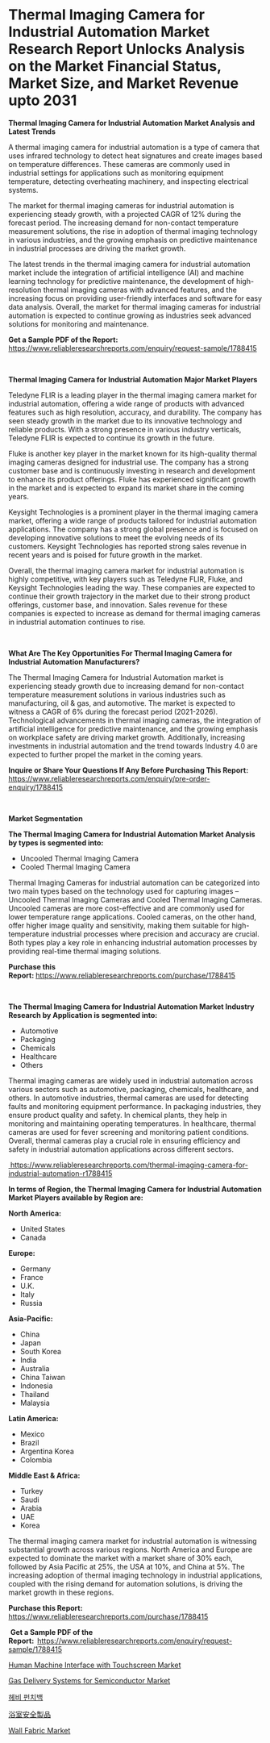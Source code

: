 <p><h1>Thermal Imaging Camera for Industrial Automation Market Research Report Unlocks Analysis on the Market Financial Status, Market Size, and Market Revenue upto 2031</h1></p><p><strong>Thermal Imaging Camera for Industrial Automation Market Analysis and Latest Trends</strong></p>
<p><p>A thermal imaging camera for industrial automation is a type of camera that uses infrared technology to detect heat signatures and create images based on temperature differences. These cameras are commonly used in industrial settings for applications such as monitoring equipment temperature, detecting overheating machinery, and inspecting electrical systems.</p><p>The market for thermal imaging cameras for industrial automation is experiencing steady growth, with a projected CAGR of 12% during the forecast period. The increasing demand for non-contact temperature measurement solutions, the rise in adoption of thermal imaging technology in various industries, and the growing emphasis on predictive maintenance in industrial processes are driving the market growth. </p><p>The latest trends in the thermal imaging camera for industrial automation market include the integration of artificial intelligence (AI) and machine learning technology for predictive maintenance, the development of high-resolution thermal imaging cameras with advanced features, and the increasing focus on providing user-friendly interfaces and software for easy data analysis. Overall, the market for thermal imaging cameras for industrial automation is expected to continue growing as industries seek advanced solutions for monitoring and maintenance.</p></p>
<p><strong>Get a Sample PDF of the Report:&nbsp;</strong> <a href="https://www.reliableresearchreports.com/enquiry/request-sample/1788415">https://www.reliableresearchreports.com/enquiry/request-sample/1788415</a></p>
<p>&nbsp;</p>
<p><strong>Thermal Imaging Camera for Industrial Automation Major Market Players</strong></p>
<p><p>Teledyne FLIR is a leading player in the thermal imaging camera market for industrial automation, offering a wide range of products with advanced features such as high resolution, accuracy, and durability. The company has seen steady growth in the market due to its innovative technology and reliable products. With a strong presence in various industry verticals, Teledyne FLIR is expected to continue its growth in the future.</p><p>Fluke is another key player in the market known for its high-quality thermal imaging cameras designed for industrial use. The company has a strong customer base and is continuously investing in research and development to enhance its product offerings. Fluke has experienced significant growth in the market and is expected to expand its market share in the coming years.</p><p>Keysight Technologies is a prominent player in the thermal imaging camera market, offering a wide range of products tailored for industrial automation applications. The company has a strong global presence and is focused on developing innovative solutions to meet the evolving needs of its customers. Keysight Technologies has reported strong sales revenue in recent years and is poised for future growth in the market.</p><p>Overall, the thermal imaging camera market for industrial automation is highly competitive, with key players such as Teledyne FLIR, Fluke, and Keysight Technologies leading the way. These companies are expected to continue their growth trajectory in the market due to their strong product offerings, customer base, and innovation. Sales revenue for these companies is expected to increase as demand for thermal imaging cameras in industrial automation continues to rise.</p></p>
<p>&nbsp;</p>
<p><strong>What Are The Key Opportunities For Thermal Imaging Camera for Industrial Automation Manufacturers?</strong></p>
<p><p>The Thermal Imaging Camera for Industrial Automation market is experiencing steady growth due to increasing demand for non-contact temperature measurement solutions in various industries such as manufacturing, oil & gas, and automotive. The market is expected to witness a CAGR of 6% during the forecast period (2021-2026). Technological advancements in thermal imaging cameras, the integration of artificial intelligence for predictive maintenance, and the growing emphasis on workplace safety are driving market growth. Additionally, increasing investments in industrial automation and the trend towards Industry 4.0 are expected to further propel the market in the coming years.</p></p>
<p><strong>Inquire or Share Your Questions If Any Before Purchasing This Report:</strong> <a href="https://www.reliableresearchreports.com/enquiry/pre-order-enquiry/1788415">https://www.reliableresearchreports.com/enquiry/pre-order-enquiry/1788415</a></p>
<p>&nbsp;</p>
<p><strong>Market Segmentation</strong></p>
<p><strong>The Thermal Imaging Camera for Industrial Automation Market Analysis by types is segmented into:</strong></p>
<p><ul><li>Uncooled Thermal Imaging Camera</li><li>Cooled Thermal Imaging Camera</li></ul></p>
<p><p>Thermal Imaging Cameras for industrial automation can be categorized into two main types based on the technology used for capturing images – Uncooled Thermal Imaging Cameras and Cooled Thermal Imaging Cameras. Uncooled cameras are more cost-effective and are commonly used for lower temperature range applications. Cooled cameras, on the other hand, offer higher image quality and sensitivity, making them suitable for high-temperature industrial processes where precision and accuracy are crucial. Both types play a key role in enhancing industrial automation processes by providing real-time thermal imaging solutions.</p></p>
<p><strong>Purchase this Report:&nbsp;</strong><a href="https://www.reliableresearchreports.com/purchase/1788415">https://www.reliableresearchreports.com/purchase/1788415</a></p>
<p>&nbsp;</p>
<p><strong>The Thermal Imaging Camera for Industrial Automation Market Industry Research by Application is segmented into:</strong></p>
<p><ul><li>Automotive</li><li>Packaging</li><li>Chemicals</li><li>Healthcare</li><li>Others</li></ul></p>
<p><p>Thermal imaging cameras are widely used in industrial automation across various sectors such as automotive, packaging, chemicals, healthcare, and others. In automotive industries, thermal cameras are used for detecting faults and monitoring equipment performance. In packaging industries, they ensure product quality and safety. In chemical plants, they help in monitoring and maintaining operating temperatures. In healthcare, thermal cameras are used for fever screening and monitoring patient conditions. Overall, thermal cameras play a crucial role in ensuring efficiency and safety in industrial automation applications across different sectors.</p></p>
<p><a href="https://www.reliableresearchreports.com/thermal-imaging-camera-for-industrial-automation-r1788415">&nbsp;https://www.reliableresearchreports.com/thermal-imaging-camera-for-industrial-automation-r1788415</a></p>
<p><strong>In terms of Region, the Thermal Imaging Camera for Industrial Automation Market Players available by Region are:</strong></p>
<p>
    <p> <strong> North America: </strong>
        <ul>
            <li>United States</li>
            <li>Canada</li>
        </ul>
        </p> 
    <p> <strong> Europe: </strong>
        <ul>
            <li>Germany</li>
            <li>France</li>
            <li>U.K.</li>
            <li>Italy</li>
            <li>Russia</li>
        </ul>
        </p> 
    <p> <strong> Asia-Pacific: </strong>
        <ul>
            <li>China</li>
            <li>Japan</li>
            <li>South Korea</li>
            <li>India</li>
            <li>Australia</li>
            <li>China Taiwan</li>
            <li>Indonesia</li>
            <li>Thailand</li>
            <li>Malaysia</li>
        </ul>
        </p> 
    <p> <strong> Latin America: </strong>
        <ul>
            <li>Mexico</li>
            <li>Brazil</li>
            <li>Argentina Korea</li>
            <li>Colombia</li>
        </ul>
        </p> 
    <p> <strong> Middle East & Africa: </strong>
        <ul>
            <li>Turkey</li>
            <li>Saudi</li>
            <li>Arabia</li>
            <li>UAE</li>
            <li>Korea</li>
        </ul>
    </p>
    </p>
<p><p>The thermal imaging camera market for industrial automation is witnessing substantial growth across various regions. North America and Europe are expected to dominate the market with a market share of 30% each, followed by Asia Pacific at 25%, the USA at 10%, and China at 5%. The increasing adoption of thermal imaging technology in industrial applications, coupled with the rising demand for automation solutions, is driving the market growth in these regions.</p></p>
<p><strong>Purchase this Report: </strong><a href="https://www.reliableresearchreports.com/purchase/1788415">https://www.reliableresearchreports.com/purchase/1788415</a></p>
<p>&nbsp;<strong>Get a Sample PDF of the Report:&nbsp;&nbsp;</strong><a href="https://www.reliableresearchreports.com/enquiry/request-sample/1788415">https://www.reliableresearchreports.com/enquiry/request-sample/1788415</a></p>
<p><strong></strong></p>
<p><p><a href="https://github.com/zjyglelu/Market-Research-Report-List-2/blob/main/human-machine-interface-with-touchscreen-market.md">Human Machine Interface with Touchscreen Market</a></p><p><a href="https://github.com/mbisetmhermsr/Market-Research-Report-List-2/blob/main/gas-delivery-systems-for-semiconductor-market.md">Gas Delivery Systems for Semiconductor Market</a></p><p><a href="https://github.com/TrevorKruvalis5678/Market-Research-Report-List-1/blob/main/301935138157.md">헤비 펀치백</a></p><p><a href="https://github.com/EthanMorar2011/Market-Research-Report-List-1/blob/main/293873840664.md">浴室安全製品</a></p><p><a href="https://issuu.com/reportprime-2/docs/wall-fabric-market-size-2030.pptx">Wall Fabric Market</a></p></p>